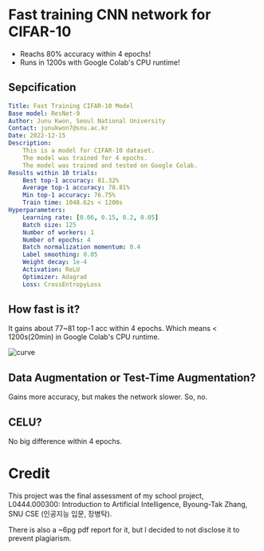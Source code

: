 # Fast training CNN network for CIFAR-10
* Reachs 80% accuracy within 4 epochs!
* Runs in 1200s with Google Colab's CPU runtime!
## Sepcification
```yaml
Title: Fast Training CIFAR-10 Model
Base model: ResNet-9
Author: Junu Kwon, Seoul National University
Contact: junukwon7@snu.ac.kr
Date: 2022-12-15
Description:
    This is a model for CIFAR-10 dataset.
    The model was trained for 4 epochs.
    The model was trained and tested on Google Colab.
Results within 10 trials:
    Best top-1 accuracy: 81.32%
    Average top-1 accuracy: 78.81%
    Min top-1 accuracy: 76.75%
    Train time: 1048.62s < 1200s
Hyperparameters:
    Learning rate: [0.06, 0.15, 0.2, 0.05]
    Batch size: 125
    Number of workers: 1
    Number of epochs: 4
    Batch normalization momentum: 0.4
    Label smoothing: 0.05
    Weight decay: 1e-4
    Activation: ReLU
    Optimizer: Adagrad
    Loss: CrossEntropyLoss
```

## How fast is it?
It gains about 77~81 top-1 acc within 4 epochs.
Which means < 1200s(20min) in Google Colab's CPU runtime.

![curve](https://user-images.githubusercontent.com/48399106/211515891-087e14b5-fa1b-41dd-bdaf-3d4c3382930c.png)

## Data Augmentation or Test-Time Augmentation?
Gains more accuracy, but makes the network slower. So, no.

## CELU?
No big difference within 4 epochs.

# Credit
This project was the final assessment of my school project, <br>
L0444.000300: Introduction to Artificial Intelligence, Byoung-Tak Zhang, SNU CSE (인공지능 입문, 장병탁). 

There is also a ~6pg pdf report for it, but I decided to not disclose it to prevent plagiarism.
